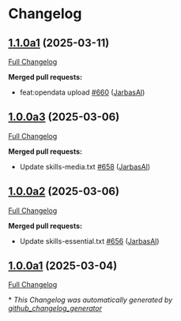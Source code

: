 # Changelog

## [1.1.0a1](https://github.com/OpenVoiceOS/ovos-core/tree/1.1.0a1) (2025-03-11)

[Full Changelog](https://github.com/OpenVoiceOS/ovos-core/compare/1.0.0a3...1.1.0a1)

**Merged pull requests:**

- feat:opendata upload [\#660](https://github.com/OpenVoiceOS/ovos-core/pull/660) ([JarbasAl](https://github.com/JarbasAl))

## [1.0.0a3](https://github.com/OpenVoiceOS/ovos-core/tree/1.0.0a3) (2025-03-06)

[Full Changelog](https://github.com/OpenVoiceOS/ovos-core/compare/1.0.0a2...1.0.0a3)

**Merged pull requests:**

- Update skills-media.txt [\#658](https://github.com/OpenVoiceOS/ovos-core/pull/658) ([JarbasAl](https://github.com/JarbasAl))

## [1.0.0a2](https://github.com/OpenVoiceOS/ovos-core/tree/1.0.0a2) (2025-03-06)

[Full Changelog](https://github.com/OpenVoiceOS/ovos-core/compare/1.0.0a1...1.0.0a2)

**Merged pull requests:**

- Update skills-essential.txt [\#656](https://github.com/OpenVoiceOS/ovos-core/pull/656) ([JarbasAl](https://github.com/JarbasAl))

## [1.0.0a1](https://github.com/OpenVoiceOS/ovos-core/tree/1.0.0a1) (2025-03-04)

[Full Changelog](https://github.com/OpenVoiceOS/ovos-core/compare/0.5.4...1.0.0a1)



\* *This Changelog was automatically generated by [github_changelog_generator](https://github.com/github-changelog-generator/github-changelog-generator)*
